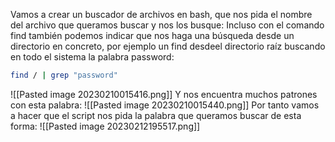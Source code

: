 Vamos a crear un buscador de archivos en bash, que nos pida el nombre del archivo que queramos buscar y nos los busque:
Incluso con el comando find también podemos indicar que nos haga una búsqueda desde un directorio en concreto, por ejemplo un find desdeel directorio raíz buscando en todo el sistema la palabra password:
```bash
find / | grep "password"
```
![[Pasted image 20230210015416.png]]
Y nos encuentra muchos patrones con esta palabra:
![[Pasted image 20230210015440.png]]
Por tanto vamos a hacer que el script nos pida la palabra que queramos buscar de esta forma:
![[Pasted image 20230212195517.png]]